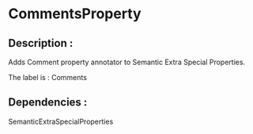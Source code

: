 # CommentsProperty

## Description : 

Adds Comment property annotator to Semantic Extra Special Properties.

The label is : Comments

## Dependencies : 

SemanticExtraSpecialProperties